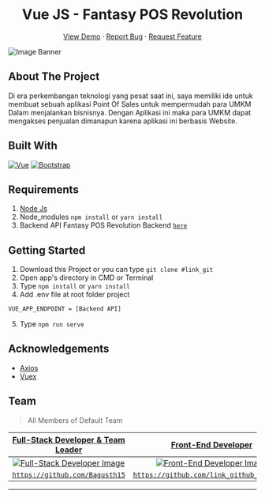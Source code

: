 <h1 align='center'>Vue JS - Fantasy POS Revolution</h1>
  <p align="center">
    <a href="https://fantasy-pos.netlify.app/">View Demo</a>
    ·
    <a href="https://github.com/careerdimasprayoga/Fantasy_POS_Revolution_backend/issues">Report Bug</a>
    ·
    <a href="https://github.com/careerdimasprayoga/Fantasy_POS_Revolution_backend/issues">Request Feature</a>
  </p>

![Image Banner](https://raw.githubusercontent.com/Bagusth15/team-project/master/image_banner.jpg)

## About The Project

Di era perkembangan teknologi yang pesat saat ini, saya memiliki ide untuk membuat sebuah aplikasi Point Of Sales untuk mempermudah para UMKM Dalam menjalankan bisnisnya. Dengan Aplikasi ini maka para UMKM dapat mengakses penjualan dimanapun karena aplikasi ini berbasis Website.

## Built With

[![Vue](https://img.shields.io/badge/Vue-v2.6.11-green)](https://github.com/vuejs/vue)
[![Bootstrap](https://img.shields.io/badge/Bootstrap-v4.5.x-blue)](https://github.com/bootstrap-vue/bootstrap-vue)

## Requirements

1. <a href="https://nodejs.org/en/download/">Node Js</a>
2. Node_modules `npm install` or `yarn install`
3. Backend API Fantasy POS Revolution Backend [`here`](https://github.com/careerdimasprayoga/Fantasy_POS_Revolution_backend)

## Getting Started

1. Download this Project or you can type `git clone #link_git`
2. Open app's directory in CMD or Terminal
3. Type `npm install` or `yarn install`
4. Add .env file at root folder project

```sh
VUE_APP_ENDPOINT = [Backend API]
```

5. Type `npm run serve`

## Acknowledgements

- [Axios](https://www.npmjs.com/package/axios)
- [Vuex](https://vuex.vuejs.org/)

## Team

> All Members of Default Team

|     <a href="https://blog.udacity.com/2014/12/front-end-vs-back-end-vs-full-stack-web-developers.html" target="_blank">**Full-Stack Developer & Team Leader**</a>     | <a href="https://blog.udacity.com/2014/12/front-end-vs-back-end-vs-full-stack-web-developers.html" target="_blank">**Front-End Developer**</a> | <a href="https://blog.udacity.com/2014/12/front-end-vs-back-end-vs-full-stack-web-developers.html" target="_blank">**Front-End Developer**</a> | <a href="https://blog.udacity.com/2014/12/front-end-vs-back-end-vs-full-stack-web-developers.html" target="_blank">**Back-End Developer**</a> | <a href="https://blog.udacity.com/2014/12/front-end-vs-back-end-vs-full-stack-web-developers.html" target="_blank">**Back-End Developer**</a> |
| :-------------------------------------------------------------------------------------------------------------------------------------------------------------------: | :--------------------------------------------------------------------------------------------------------------------------------------------: | :--------------------------------------------------------------------------------------------------------------------------------------------: | :-------------------------------------------------------------------------------------------------------------------------------------------: | :-------------------------------------------------------------------------------------------------------------------------------------------: |
| [![Full-Stack Developer Image](https://avatars1.githubusercontent.com/u/36648956?s=460&u=231204fcec6ae5e59f7249acf062af41d00fbc1c&v=4)](https://github.com/Bagusth15) |             [![Front-End Developer Image](https://avatars0.githubusercontent.com/u/64903162?s=460&v=4)](http://fvcproductions.com)             |             [![Front-End Developer Image](https://avatars0.githubusercontent.com/u/64903162?s=460&v=4)](http://fvcproductions.com)             |             [![Back-End Developer Image](https://avatars2.githubusercontent.com/u/67205885?s=460&v=4)](http://fvcproductions.com)             |             [![Back-End Developer Image](https://avatars0.githubusercontent.com/u/64903162?s=460&v=4)](http://fvcproductions.com)             |
|                                       <a href="https://github.com/Bagusth15" target="_blank">`https://github.com/Bagusth15`</a>                                       |                <a href="https://github.com/link_github_frontend" target="_blank">`https://github.com/link_github_frontend`</a>                 |                <a href="https://github.com/link_github_frontend" target="_blank">`https://github.com/link_github_frontend`</a>                 |                 <a href="https://github.com/link_github_backend" target="_blank">`https://github.com/link_github_backend`</a>                 |                 <a href="https://github.com/link_github_backend" target="_blank">`https://github.com/link_github_backend`</a>                 |

---
